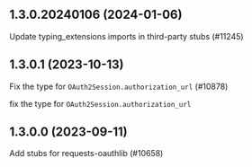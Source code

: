 ## 1.3.0.20240106 (2024-01-06)

Update typing_extensions imports in third-party stubs (#11245)

## 1.3.0.1 (2023-10-13)

Fix the type for `OAuth2Session.authorization_url` (#10878)

fix the type for `OAuth2Session.authorization_url`

## 1.3.0.0 (2023-09-11)

Add stubs for requests-oauthlib (#10658)


